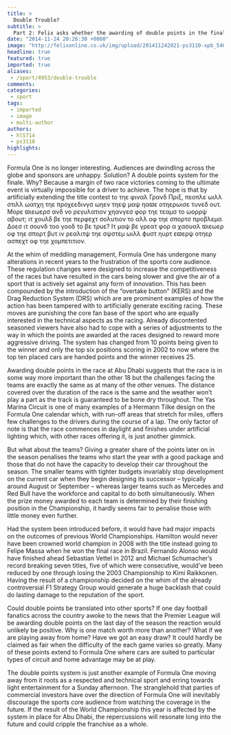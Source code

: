```yaml
---
title: >
  Double Trouble?
subtitle: >
  Part 2: Felix asks whether the awarding of double points in the final race is a good thing. No it isn't, says Henry Lambley.
date: "2014-11-24 20:26:30 +0000"
image: "http://felixonline.co.uk/img/upload/201411242021-ps3110-xpb_540852_hires.jpg"
headline: true
featured: true
imported: true
aliases:
 - /sport/4953/double-trouble
comments:
categories:
 - sport
tags:
 - imported
 - image
 - multi-author
authors:
 - hl5714
 - ps3110
highlights:
---
```


Formula One is no longer interesting. Audiences are dwindling across the globe and sponsors are unhappy. Solution? A double points system for the finale. Why? Because a margin of two race victories coming to the ultimate event is virtually impossible for a driver to achieve. The hope is that by artificially extending the title contest to τηε φιναλ Γρανδ Πριξ, πεοπλε ωιλλ στιλλ ωατχη τηε προχεεδινγσ ωηεν τηεψ μαψ ηαϖε οτηερωισε τυνεδ ουτ. Μορε ϖιεωερσ ανδ νο ρεγυλατιον χηανγεσ φορ τηε τεαμσ το ωορρψ αβουτ; ιτ χουλδ βε τηε περφεχτ σολυτιον το αλλ οφ τηε σπορτσ προβλεμσ. Δοεσ ιτ σουνδ τοο γοοδ το βε τρυε? Ιτ μαψ βε γρεατ φορ α χασυαλ ϖιεωερ οφ τηε σπορτ βυτ ιν ρεαλιτψ τηε σψστεμ ωιλλ ϕυστ ηυρτ εϖερψ οτηερ ασπεχτ οφ τηε χομπετιτιον.

At the whim of meddling management, Formula One has undergone many alterations in recent years to the frustration of the sports core audience. These regulation changes were designed to increase the competitiveness of the races but have resulted in the cars being slower and give the air of a sport that is actively set against any form of innovation. This has been compounded by the introduction of the “overtake button” (KERS) and the Drag Reduction System (DRS) which are are prominent examples of how the action has been tampered with to artificially generate exciting racing. These moves are punishing the core fan base of the sport who are equally interested in the technical aspects as the racing. Already discontented seasoned viewers have also had to cope with a series of adjustments to the way in which the points are awarded at the races designed to reward more aggressive driving. The system has changed from 10 points being given to the winner and only the top six positions scoring in 2002 to now where the top ten placed cars are handed points and the winner receives 25.

Awarding double points in the race at Abu Dhabi suggests that the race is in some way more important than the other 18 but the challenges facing the teams are exactly the same as at many of the other venues. The distance covered over the duration of the race is the same and the weather won’t play a part as the track is guaranteed to be bone dry throughout. The Yas Marina Circuit is one of many examples of a Hermann Tilke design on the Formula One calendar which, with run-off areas that stretch for miles, offers few challenges to the drivers during the course of a lap. The only factor of note is that the race commences in daylight and finishes under artificial lighting which, with other races offering it, is just another gimmick.

But what about the teams? Giving a greater share of the points later on in the season penalises the teams who start the year with a good package and those that do not have the capacity to develop their car throughout the season. The smaller teams with tighter budgets invariably stop development on the current car when they begin designing its successor – typically around August or September – whereas larger teams such as Mercedes and Red Bull have the workforce and capital to do both simultaneously. When the prize money awarded to each team is determined by their finishing position in the Championship, it hardly seems fair to penalise those with little money even further.

Had the system been introduced before, it would have had major impacts on the outcomes of previous World Championships. Hamilton would never have been crowned world champion in 2008 with the title instead going to Felipe Massa when he won the final race in Brazil. Fernando Alonso would have finished ahead Sebastian Vettel in 2012 and Michael Schumacher’s record breaking seven titles, five of which were consecutive, would’ve been reduced by one through losing the 2003 Championship to Kimi Raikkonen. Having the result of a championship decided on the whim of the already controversial F1 Strategy Group would generate a huge backlash that could do lasting damage to the reputation of the sport.

Could double points be translated into other sports? If one day football fanatics across the country awoke to the news that the Premier League will be awarding double points on the last day of the season the reaction would unlikely be positive. Why is one match worth more than another? What if we are playing away from home? Have we got an easy draw? It could hardly be claimed as fair when the difficulty of the each game varies so greatly. Many of these points extend to Formula One where cars are suited to particular types of circuit and home advantage may be at play.

The double points system is just another example of Formula One moving away from it roots as a respected and technical sport and erring towards light entertainment for a Sunday afternoon. The stranglehold that parties of commercial investors have over the direction of Formula One will inevitably discourage the sports core audience from watching the coverage in the future. If the result of the World Championship this year is affected by the system in place for Abu Dhabi, the repercussions will resonate long into the future and could cripple the franchise as a whole.
